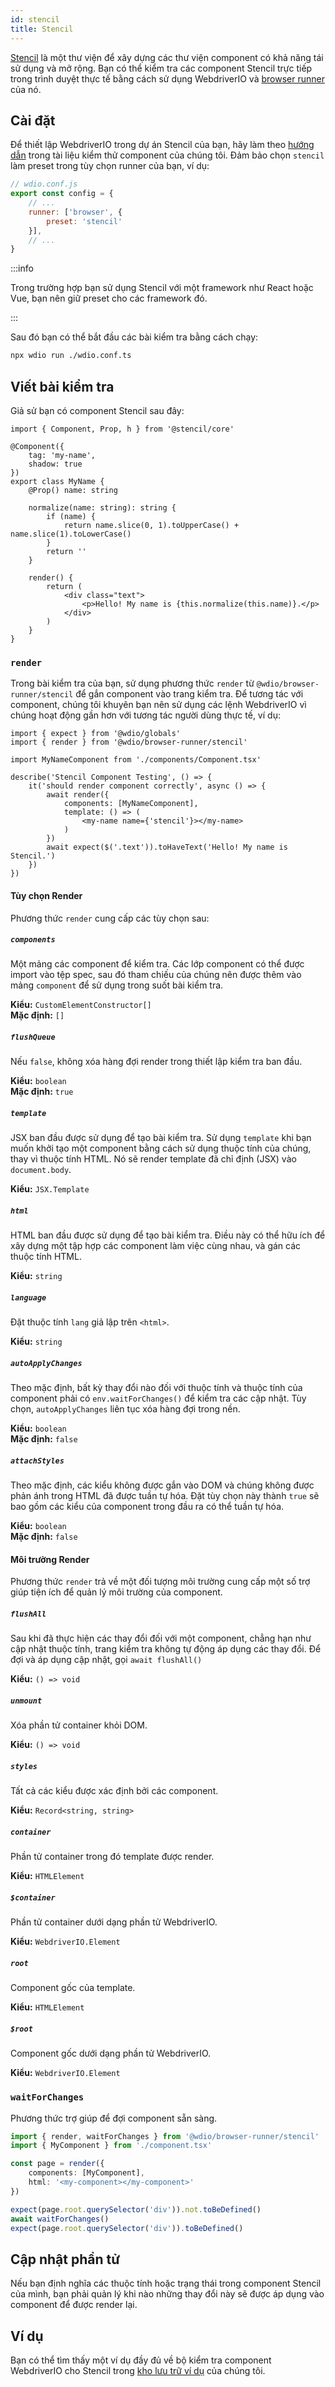 ```yaml
---
id: stencil
title: Stencil
---
```


[Stencil](https://stenciljs.com/) là một thư viện để xây dựng các thư viện component có khả năng tái sử dụng và mở rộng. Bạn có thể kiểm tra các component Stencil trực tiếp trong trình duyệt thực tế bằng cách sử dụng WebdriverIO và [browser runner](/docs/runner#browser-runner) của nó.

## Cài đặt

Để thiết lập WebdriverIO trong dự án Stencil của bạn, hãy làm theo [hướng dẫn](/docs/component-testing#set-up) trong tài liệu kiểm thử component của chúng tôi. Đảm bảo chọn `stencil` làm preset trong tùy chọn runner của bạn, ví dụ:

```js
// wdio.conf.js
export const config = {
    // ...
    runner: ['browser', {
        preset: 'stencil'
    }],
    // ...
}
```

:::info

Trong trường hợp bạn sử dụng Stencil với một framework như React hoặc Vue, bạn nên giữ preset cho các framework đó.

:::

Sau đó bạn có thể bắt đầu các bài kiểm tra bằng cách chạy:

```sh
npx wdio run ./wdio.conf.ts
```

## Viết bài kiểm tra

Giả sử bạn có component Stencil sau đây:

```tsx title="./components/Component.tsx"
import { Component, Prop, h } from '@stencil/core'

@Component({
    tag: 'my-name',
    shadow: true
})
export class MyName {
    @Prop() name: string

    normalize(name: string): string {
        if (name) {
            return name.slice(0, 1).toUpperCase() + name.slice(1).toLowerCase()
        }
        return ''
    }

    render() {
        return (
            <div class="text">
                <p>Hello! My name is {this.normalize(this.name)}.</p>
            </div>
        )
    }
}
```

### `render`

Trong bài kiểm tra của bạn, sử dụng phương thức `render` từ `@wdio/browser-runner/stencil` để gắn component vào trang kiểm tra. Để tương tác với component, chúng tôi khuyên bạn nên sử dụng các lệnh WebdriverIO vì chúng hoạt động gần hơn với tương tác người dùng thực tế, ví dụ:

```tsx title="app.test.tsx"
import { expect } from '@wdio/globals'
import { render } from '@wdio/browser-runner/stencil'

import MyNameComponent from './components/Component.tsx'

describe('Stencil Component Testing', () => {
    it('should render component correctly', async () => {
        await render({
            components: [MyNameComponent],
            template: () => (
                <my-name name={'stencil'}></my-name>
            )
        })
        await expect($('.text')).toHaveText('Hello! My name is Stencil.')
    })
})
```

#### Tùy chọn Render

Phương thức `render` cung cấp các tùy chọn sau:

##### `components`

Một mảng các component để kiểm tra. Các lớp component có thể được import vào tệp spec, sau đó tham chiếu của chúng nên được thêm vào mảng `component` để sử dụng trong suốt bài kiểm tra.

__Kiểu:__ `CustomElementConstructor[]`<br />
__Mặc định:__ `[]`

##### `flushQueue`

Nếu `false`, không xóa hàng đợi render trong thiết lập kiểm tra ban đầu.

__Kiểu:__ `boolean`<br />
__Mặc định:__ `true`

##### `template`

JSX ban đầu được sử dụng để tạo bài kiểm tra. Sử dụng `template` khi bạn muốn khởi tạo một component bằng cách sử dụng thuộc tính của chúng, thay vì thuộc tính HTML. Nó sẽ render template đã chỉ định (JSX) vào `document.body`.

__Kiểu:__ `JSX.Template`

##### `html`

HTML ban đầu được sử dụng để tạo bài kiểm tra. Điều này có thể hữu ích để xây dựng một tập hợp các component làm việc cùng nhau, và gán các thuộc tính HTML.

__Kiểu:__ `string`

##### `language`

Đặt thuộc tính `lang` giả lập trên `<html>`.

__Kiểu:__ `string`

##### `autoApplyChanges`

Theo mặc định, bất kỳ thay đổi nào đối với thuộc tính và thuộc tính của component phải có `env.waitForChanges()` để kiểm tra các cập nhật. Tùy chọn, `autoApplyChanges` liên tục xóa hàng đợi trong nền.

__Kiểu:__ `boolean`<br />
__Mặc định:__ `false`

##### `attachStyles`

Theo mặc định, các kiểu không được gắn vào DOM và chúng không được phản ánh trong HTML đã được tuần tự hóa. Đặt tùy chọn này thành `true` sẽ bao gồm các kiểu của component trong đầu ra có thể tuần tự hóa.

__Kiểu:__ `boolean`<br />
__Mặc định:__ `false`

#### Môi trường Render

Phương thức `render` trả về một đối tượng môi trường cung cấp một số trợ giúp tiện ích để quản lý môi trường của component.

##### `flushAll`

Sau khi đã thực hiện các thay đổi đối với một component, chẳng hạn như cập nhật thuộc tính, trang kiểm tra không tự động áp dụng các thay đổi. Để đợi và áp dụng cập nhật, gọi `await flushAll()`

__Kiểu:__ `() => void`

##### `unmount`

Xóa phần tử container khỏi DOM.

__Kiểu:__ `() => void`

##### `styles`

Tất cả các kiểu được xác định bởi các component.

__Kiểu:__ `Record<string, string>`

##### `container`

Phần tử container trong đó template được render.

__Kiểu:__ `HTMLElement`

##### `$container`

Phần tử container dưới dạng phần tử WebdriverIO.

__Kiểu:__ `WebdriverIO.Element`

##### `root`

Component gốc của template.

__Kiểu:__ `HTMLElement`

##### `$root`

Component gốc dưới dạng phần tử WebdriverIO.

__Kiểu:__ `WebdriverIO.Element`

### `waitForChanges`

Phương thức trợ giúp để đợi component sẵn sàng.

```ts
import { render, waitForChanges } from '@wdio/browser-runner/stencil'
import { MyComponent } from './component.tsx'

const page = render({
    components: [MyComponent],
    html: '<my-component></my-component>'
})

expect(page.root.querySelector('div')).not.toBeDefined()
await waitForChanges()
expect(page.root.querySelector('div')).toBeDefined()
```

## Cập nhật phần tử

Nếu bạn định nghĩa các thuộc tính hoặc trạng thái trong component Stencil của mình, bạn phải quản lý khi nào những thay đổi này sẽ được áp dụng vào component để được render lại.


## Ví dụ

Bạn có thể tìm thấy một ví dụ đầy đủ về bộ kiểm tra component WebdriverIO cho Stencil trong [kho lưu trữ ví dụ](https://github.com/webdriverio/component-testing-examples/tree/main/stencil-component-starter) của chúng tôi.